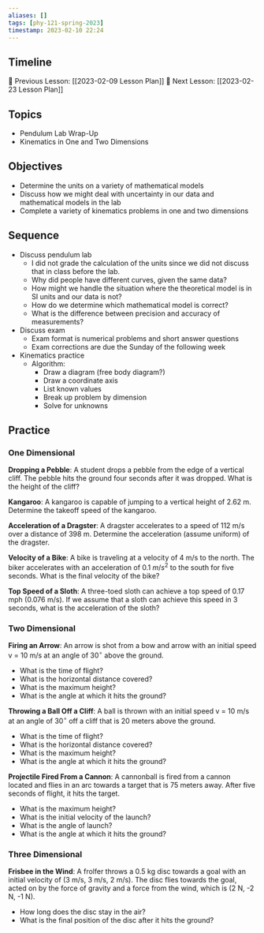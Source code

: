 ```yaml
---
aliases: []
tags: [phy-121-spring-2023]
timestamp: 2023-02-10 22:24
---
```


## Timeline

📆 Previous Lesson: [[2023-02-09 Lesson Plan]]
📆 Next Lesson: [[2023-02-23 Lesson Plan]]

## Topics

* Pendulum Lab Wrap-Up
* Kinematics in One and Two Dimensions

## Objectives

* Determine the units on a variety of mathematical models
* Discuss how we might deal with uncertainty in our data and mathematical models in the lab
* Complete a variety of kinematics problems in one and two dimensions

## Sequence

* Discuss pendulum lab
	* I did not grade the calculation of the units since we did not discuss that in class before the lab.
	* Why did people have different curves, given the same data?
	* How might we handle the situation where the theoretical model is in SI units and our data is not?
	* How do we determine which mathematical model is correct?
	* What is the difference between precision and accuracy of measurements?
* Discuss exam
	* Exam format is numerical problems and short answer questions
	* Exam corrections are due the Sunday of the following week
* Kinematics practice
	* Algorithm:
		* Draw a diagram (free body diagram?)
		* Draw a coordinate axis
		* List known values
		* Break up problem by dimension
		* Solve for unknowns

## Practice

### One Dimensional

**Dropping a Pebble**: A student drops a pebble from the edge of a vertical cliff. The pebble hits the ground four seconds after it was dropped. What is the height of the cliff?

**Kangaroo**: A kangaroo is capable of jumping to a vertical height of 2.62 m. Determine the takeoff speed of the kangaroo.

**Acceleration of a Dragster**: A dragster accelerates to a speed of 112 m/s over a distance of 398 m. Determine the acceleration (assume uniform) of the dragster.

**Velocity of a Bike**: A bike is traveling at a velocity of 4 m/s to the north. The biker accelerates with an acceleration of 0.1 $m/s^2$ to the south for five seconds. What is the final velocity of the bike?

**Top Speed of a Sloth**: A three-toed sloth can achieve a top speed of 0.17 mph (0.076 m/s). If we assume that a sloth can achieve this speed in 3 seconds, what is the acceleration of the sloth?

### Two Dimensional

**Firing an Arrow**: An arrow is shot from a bow and arrow with an initial speed v = 10 m/s at an angle of $30^\circ$ above the ground.
* What is the time of flight?
* What is the horizontal distance covered?
* What is the maximum height?
* What is the angle at which it hits the ground?

**Throwing a Ball Off a Cliff**: A ball is thrown with an initial speed v = 10 m/s at an angle of $30^\circ$ off a cliff that is 20 meters above the ground.
* What is the time of flight?
* What is the horizontal distance covered?
* What is the maximum height?
* What is the angle at which it hits the ground?

**Projectile Fired From a Cannon**: A cannonball is fired from a cannon located and flies in an arc towards a target that is 75 meters away. After five seconds of flight, it hits the target.
* What is the maximum height?
* What is the initial velocity of the launch?
* What is the angle of launch?
* What is the angle at which it hits the ground?

### Three Dimensional

**Frisbee in the Wind**: A frolfer throws a 0.5 kg disc towards a goal with an initial velocity of (3 m/s, 3 m/s, 2 m/s). The disc flies towards the goal, acted on by the force of gravity and a force from the wind, which is (2 N, -2 N, -1 N).
* How long does the disc stay in the air?
* What is the final position of the disc after it hits the ground?
